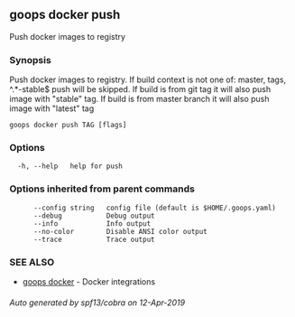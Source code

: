 ## goops docker push

Push docker images to registry

### Synopsis

Push docker images to registry. 
If build context is not one of: master, tags, ^.*-stable$ push will be skipped.
If build is from git tag it will also push image with "stable" tag.
If build is from master branch it will also push image with "latest" tag

```
goops docker push TAG [flags]
```

### Options

```
  -h, --help   help for push
```

### Options inherited from parent commands

```
      --config string   config file (default is $HOME/.goops.yaml)
      --debug           Debug output
      --info            Info output
      --no-color        Disable ANSI color output
      --trace           Trace output
```

### SEE ALSO

* [goops docker](goops_docker.md)	 - Docker integrations

###### Auto generated by spf13/cobra on 12-Apr-2019
